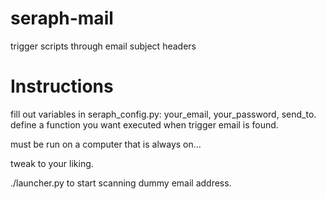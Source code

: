 seraph-mail
===========

trigger scripts through email subject headers

Instructions
===========

fill out variables in seraph_config.py: your_email, your_password, send_to.
define a function you want executed when trigger email is found.

must be run on a computer that is always on...

tweak to your liking.

./launcher.py to start scanning dummy email address. 

